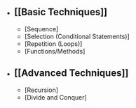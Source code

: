 
- ## [[Basic Techniques]]
	- [Sequence]
	- [Selection (Conditional Statements)]
	- [Repetition (Loops)]
	- [Functions/Methods]
- ## [[Advanced Techniques]]
	- [Recursion]
	- [Divide and Conquer]
